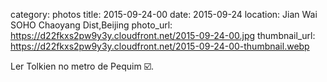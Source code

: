 category: photos 
title: 2015-09-24-00
date: 2015-09-24
location: Jian Wai SOHO Chaoyang Dist,Beijing
photo_url: https://d22fkxs2pw9y3y.cloudfront.net/2015-09-24-00.jpg
thumbnail_url: https://d22fkxs2pw9y3y.cloudfront.net/2015-09-24-00-thumbnail.webp

Ler Tolkien no metro de Pequim ☑️.              